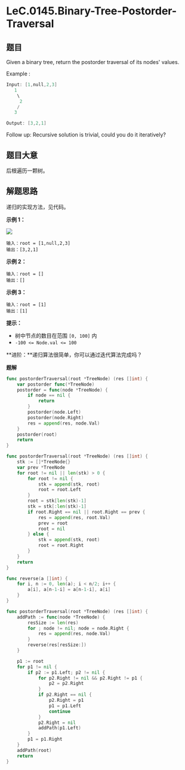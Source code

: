 # LeC.0145.Binary-Tree-Postorder-Traversal

## 题目

Given a binary tree, return the postorder traversal of its nodes' values.

Example :

```c
Input: [1,null,2,3]
   1
    \
     2
    /
   3

Output: [3,2,1]
```

Follow up: Recursive solution is trivial, could you do it iteratively?

## 题目大意

后根遍历一颗树。

## 解题思路

递归的实现方法，见代码。

**示例 1：**

![](https://assets.leetcode.com/uploads/2020/08/28/pre1.jpg)

```
输入：root = [1,null,2,3]
输出：[3,2,1]
```

**示例 2：**

```
输入：root = []
输出：[]
```

**示例 3：**

```
输入：root = [1]
输出：[1]
```

**提示：**

- 树中节点的数目在范围 `[0, 100]` 内
- `-100 <= Node.val <= 100`

**进阶：**递归算法很简单，你可以通过迭代算法完成吗？

**题解**

```go
func postorderTraversal(root *TreeNode) (res []int) {
    var postorder func(*TreeNode)
    postorder = func(node *TreeNode) {
        if node == nil {
            return
        }
        postorder(node.Left)
        postorder(node.Right)
        res = append(res, node.Val)
    }
    postorder(root)
    return
}

func postorderTraversal(root *TreeNode) (res []int) {
    stk := []*TreeNode{}
    var prev *TreeNode
    for root != nil || len(stk) > 0 {
        for root != nil {
            stk = append(stk, root)
            root = root.Left
        }
        root = stk[len(stk)-1]
        stk = stk[:len(stk)-1]
        if root.Right == nil || root.Right == prev {
            res = append(res, root.Val)
            prev = root
            root = nil
        } else {
            stk = append(stk, root)
            root = root.Right
        }
    }
    return
}

func reverse(a []int) {
    for i, n := 0, len(a); i < n/2; i++ {
        a[i], a[n-1-i] = a[n-1-i], a[i]
    }
}

func postorderTraversal(root *TreeNode) (res []int) {
    addPath := func(node *TreeNode) {
        resSize := len(res)
        for ; node != nil; node = node.Right {
            res = append(res, node.Val)
        }
        reverse(res[resSize:])
    }

    p1 := root
    for p1 != nil {
        if p2 := p1.Left; p2 != nil {
            for p2.Right != nil && p2.Right != p1 {
                p2 = p2.Right
            }
            if p2.Right == nil {
                p2.Right = p1
                p1 = p1.Left
                continue
            }
            p2.Right = nil
            addPath(p1.Left)
        }
        p1 = p1.Right
    }
    addPath(root)
    return
}
```
